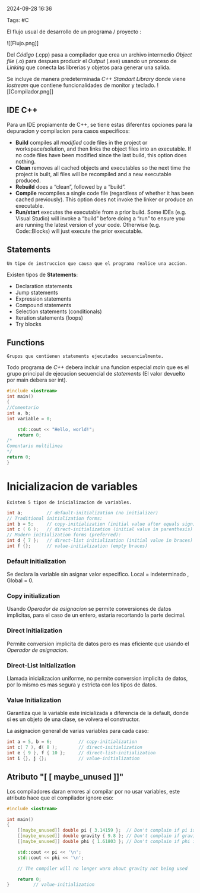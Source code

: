 2024-09-28 16:36

Tags: #C

El flujo usual de desarrollo de un programa / proyecto : 

![[Flujo.png]]

Del _Código_ (.cpp) pasa a compilador que crea un archivo intermedio _Object file_ (.o) para despues producir el _Output_ (.exe) usando un proceso de _Linking_ que conecta las librerias y objetos para generar una salida.

Se incluye de manera predeterminada _C++ Standart Library_ donde viene _Iostream_ que contiene funcionalidades de monitor y teclado.
![[Compilador.png]]
## IDE C++

Para un IDE propiamente de C++, se tiene estas diferentes opciones para la depuracion y compilacion para casos especificos:
- **Build** compiles all _modified_ code files in the project or workspace/solution, and then links the object files into an executable. If no code files have been modified since the last build, this option does nothing.
- **Clean** removes all cached objects and executables so the next time the project is built, all files will be recompiled and a new executable produced.
- **Rebuild** does a “clean”, followed by a “build”.
- **Compile** recompiles a single code file (regardless of whether it has been cached previously). This option does not invoke the linker or produce an executable.
- **Run/start** executes the executable from a prior build. Some IDEs (e.g. Visual Studio) will invoke a “build” before doing a “run” to ensure you are running the latest version of your code. Otherwise (e.g. Code::Blocks) will just execute the prior executable.
## Statements
	Un tipo de instruccion que causa que el programa realice una accion.
Existen tipos de **Statements**:
- Declaration statements
- Jump statements
- Expression statements
- Compound statements
- Selection statements (conditionals)
- Iteration statements (loops)
- Try blocks
## Functions
	Grupos que contienen statements ejecutados secuencialmente.
Todo programa de _C++_ debera incluir una funcion especial _main_ que es el grupo principal de ejecucion secuencial de _statements_ (El valor devuelto por main debera ser int). 
```cpp
#include <iostream>
int main()
{
//Comentario
int a, b;
int variable = 0;

	std::cout << "Hello, world!";
	return 0;
/* 
Comentario multilinea
*/
return 0;
}
```
# Inicializacion de variables
	Existen 5 tipos de inicializacion de variables.
```cpp
int a;         // default-initialization (no initializer)
// Traditional initialization forms:
int b = 5;     // copy-initialization (initial value after equals sign)
int c ( 6 );   // direct-initialization (initial value in parenthesis)
// Modern initialization forms (preferred):
int d { 7 };   // direct-list initialization (initial value in braces)
int f {};      // value-initialization (empty braces)
```
### Default initialization
Se declara la variable sin asignar valor especifico. Local = indeterminado , Global = 0.
### Copy initialization
Usando _Operador de asignacion_ se permite conversiones de datos implicitas, para el caso de un entero, estaria recortando la parte decimal.
### Direct Initialization
Permite conversion implicita de datos pero es mas eficiente que usando el _Operador de asignacion_.
### Direct-List Initialization
Llamada inicializacion uniforme, no permite conversion implicita de datos, por lo mismo es mas segura y estricta con los tipos de datos.
### Value Initialization
Garantiza que la variable este inicializada a diferencia de la default,  donde si es un objeto de una clase, se volvera el constructor.

La asignacion general de varias variables para cada caso:
```cpp
int a = 5, b = 6;          // copy-initialization
int c( 7 ), d( 8 );        // direct-initialization
int e { 9 }, f { 10 };     // direct-list-initialization
int i {}, j {};            // value-initialization
```

## Atributo "[ [ maybe_unused  ]]"
Los compiladores daran errores al compilar por no usar variables, este atributo hace que el compilador ignore eso:
```cpp
#include <iostream>

int main()
{
    [[maybe_unused]] double pi { 3.14159 };  // Don't complain if pi is unused
    [[maybe_unused]] double gravity { 9.8 }; // Don't complain if gravity is unused
    [[maybe_unused]] double phi { 1.61803 }; // Don't complain if phi is unused

    std::cout << pi << '\n';
    std::cout << phi << '\n';

    // The compiler will no longer warn about gravity not being used

    return 0;
}         // value-initialization
```
